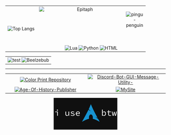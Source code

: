 
<div align="center">
  <table border="0">
    <tr>
      <td align="center" valign="middle">
        <img src="https://github-readme-stats.vercel.app/api/top-langs/?username=epitaphnewell&layout=compact" alt="Top Langs" />
      </td>
      <td align="center" valign="middle">
        <span style="display: flex; justify-content: center; align-items: center;">
          <img src="https://images.cooltext.com/5704079.gif" width="273" height="105" alt="Epitaph"/>
          <img src="https://i.ibb.co/rGRWPdq7/pingu-penguin.gif" width="55" height="73" alt="pingu-penguin" />
        </span>
        <br>
        <img src="https://img.shields.io/badge/Lua-%232C2D72.svg?logo=lua&logoColor=white" alt="Lua"/>
        <img src="https://img.shields.io/badge/Python-3776AB?logo=python&logoColor=fff" alt="Python"/>
        <img src="https://img.shields.io/badge/HTML-%23E34F26.svg?logo=html5&logoColor=white" alt="HTML"/>
      </td>
    </tr>
  </table>
</div>
<div align="center">
  <table border="0">
    <tr>
      <td align="center" valign="middle">
        <img src="https://imgur.com/g4hSoPc.gif" widht="400" height="283" alt="test" />
        <img src="https://i.ibb.co/Fmyc11Q/makesweet-9r3yuo.gif" width="400" height="283" alt="Beelzebub" />
      </td>
    </tr>
  </table>
</div>
<hr></hr>



<div align="center">
  <table>
    <tr>
      <td align="center" width="50%">
        <a href="https://github.com/EpitaphNewell/color_print">
          <img src="https://github-readme-stats.vercel.app/api/pin/?username=epitaphnewell&repo=color_print" alt="Color Print Repository" />
        </a>
      </td>
      <td align="center" width="50%"> 
        <a href="https://github.com/EpitaphNewell/Discord-Bot-GUI-Message-Utility-">
          <img src="https://github-readme-stats.vercel.app/api/pin/?username=epitaphnewell&repo=Discord-Bot-GUI-Message-Utility-" alt="Discord-Bot-GUI-Message-Utility-" />
        </a>
      </td>
    </tr>
    <tr>
      <td align="center">
        <a href="https://github.com/EpitaphNewell/Age-Of-History-Publisher">
          <img src="https://github-readme-stats.vercel.app/api/pin/?username=epitaphnewell&repo=Age-Of-History-Publisher" alt="Age-Of-History-Publisher" />
        </a>
      </td>
      <td align="center">
        <a href="https://github.com/EpitaphNewell/MySite">
          <img src="https://github-readme-stats.vercel.app/api/pin/?username=epitaphnewell&repo=MySite" alt="MySite" />
        </a>
      </td>
    </tr>
  </table>
</div>

<div align="center">
  <img src="https://github.com/seriouslych/seriouslych/blob/main/arch.png?raw=true" height="100" width="200"/>
</div>

<!--
<div align="right">
  <img src="https://i.ibb.co/nNmppdWY/3c29d1ca33e1f5a2f3fdfedae2d13979.jpg" width="160" height="173" alt="image1"/>
</div>
!-->
